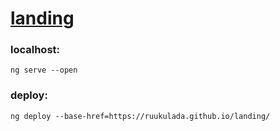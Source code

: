 # [landing](https://ruukulada.github.io/landing/)

### localhost:
`ng serve --open`

### deploy:
`ng deploy --base-href=https://ruukulada.github.io/landing/`
